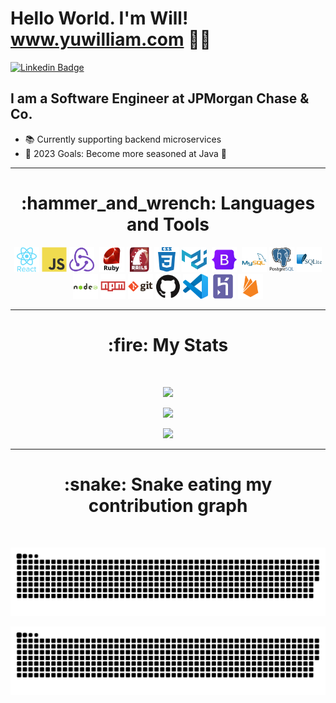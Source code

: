 # Hello World. I'm Will! www.yuwilliam.com 👨‍💻  <br /> 

 [![Linkedin Badge](https://img.shields.io/badge/-Will&nbsp;Yu-blue?style=flat&logo=Linkedin&logoColor=white)](https://www.linkedin.com/in/will-yu-56b101a8/)
<img src="https://komarev.com/ghpvc/?username=wyu6609&style=flat-square&color=blue" alt=""/>

## I am a Software Engineer at JPMorgan Chase & Co. 

- 📚 Currently supporting backend microservices
- 🥅 2023 Goals: Become more seasoned at Java 💪


------------------

### 





<h1 align = "center">:hammer_and_wrench: Languages and Tools</h1>


  
  <div align = "center">
  <img src="https://github.com/devicons/devicon/blob/master/icons/react/react-original-wordmark.svg" title="React" alt="React" width="40" height="40"/>
  <img src="https://github.com/devicons/devicon/blob/master/icons/javascript/javascript-original.svg" title="JavaScript" alt="JavaScript" width="40" height="40"/>
  <img src="https://github.com/devicons/devicon/blob/master/icons/redux/redux-original.svg" title="Redux" alt="Redux " width="40" height="40"/>&nbsp;
  <img src="https://github.com/devicons/devicon/blob/master/icons/ruby/ruby-original-wordmark.svg" title="Ruby" **alt="Ruby" width="40" height="40"/>
  <img src="https://github.com/devicons/devicon/blob/master/icons/rails/rails-original-wordmark.svg" title="Rails" **alt="Rails" width="40" height="40"/>
    <img src="https://github.com/devicons/devicon/blob/master/icons/css3/css3-plain-wordmark.svg"  title="CSS3" alt="CSS" width="40" height="40"/>
   <img src="https://raw.githubusercontent.com/devicons/devicon/1119b9f84c0290e0f0b38982099a2bd027a48bf1/icons/materialui/materialui-original.svg" title="MUI" **alt="MUI" width="40" height="40"/>&nbsp;
   <img src="https://raw.githubusercontent.com/devicons/devicon/1119b9f84c0290e0f0b38982099a2bd027a48bf1/icons/bootstrap/bootstrap-original.svg" title="Bootstrap" **alt="Bootstrap" width="40" height="40"/>&nbsp;
     <img src="https://github.com/devicons/devicon/blob/master/icons/mysql/mysql-original-wordmark.svg" title="MySQL"  alt="MySQL" width="40" height="40"/>
  <img src="https://raw.githubusercontent.com/devicons/devicon/1119b9f84c0290e0f0b38982099a2bd027a48bf1/icons/postgresql/postgresql-original-wordmark.svg" title="PostGreSQL"  alt="PostGreSQL" width="40" height="40"/>
    <img src="https://raw.githubusercontent.com/devicons/devicon/1119b9f84c0290e0f0b38982099a2bd027a48bf1/icons/sqlite/sqlite-original-wordmark.svg" title="sqlite"  alt="sqlite" width="40" height="40"/>
  <img src="https://github.com/devicons/devicon/blob/master/icons/nodejs/nodejs-original-wordmark.svg" title="NodeJS" alt="NodeJS" width="40" height="40"/>
   <img src="https://raw.githubusercontent.com/devicons/devicon/1119b9f84c0290e0f0b38982099a2bd027a48bf1/icons/npm/npm-original-wordmark.svg" title="npm" alt="npm" width="40" height="40"/>
  <img src="https://github.com/devicons/devicon/blob/master/icons/git/git-original-wordmark.svg" title="Git" **alt="Git" width="40" height="40"/>
  <img src="https://raw.githubusercontent.com/devicons/devicon/1119b9f84c0290e0f0b38982099a2bd027a48bf1/icons/github/github-original.svg" title="GitHub" **alt="GitHub" width="40" height="40"/>
  <img src="https://raw.githubusercontent.com/devicons/devicon/1119b9f84c0290e0f0b38982099a2bd027a48bf1/icons/vscode/vscode-original.svg" title="Visual Studio Code" **alt="Visual Studio Code" width="40" height="40"/>
    <img src="https://raw.githubusercontent.com/devicons/devicon/1119b9f84c0290e0f0b38982099a2bd027a48bf1/icons/heroku/heroku-plain.svg" title="Heroku" **alt="Heroku" width="40" height="40"/>
      <img src="https://raw.githubusercontent.com/devicons/devicon/1119b9f84c0290e0f0b38982099a2bd027a48bf1/icons/firebase/firebase-plain.svg" title="Firebase" **alt="Firebase" width="40" height="40"/>

  
 
</div>

------------------


 <h1 align = "center">:fire: My Stats</h1>  <br />
<p align = "center"><img  src = "https://github-readme-stats.vercel.app/api/top-langs/?username=wyu6609&layout=compact&langs_count=8&hide_border=true&hide=html,css,batchfile,shell,procfile,pug,scss,go&title_color=000000&icon_color=000000&text_color=000000&bg_color=ffffff" /></p>


<p align = "center"><img  src = "https://github-readme-streak-stats.herokuapp.com/?user=wyu6609" /></p>

<p align = "center"><img  src = "https://github-profile-summary-cards.vercel.app/api/cards/profile-details?username=wyu6609&theme=vue" /></p>


------------------

<h1 align = "center">:snake: Snake eating my contribution graph</h1>  <br />

<p align = "center"><img  src = "https://raw.githubusercontent.com/wyu6609/wyu6609/output/github-contribution-grid-snake.svg#gh-light-mode-only" /></p>


<p align = "center"><img  src = "https://raw.githubusercontent.com/wyu6609/wyu6609/output/github-contribution-grid-snake.svg#gh-dark-mode-only" /></p>




<!-- 
[![Will's GitHub stats](https://github-readme-stats.vercel.app/api?username=wyu6609)](https://github.com/wyu6609/github-readme-stats)
 -->

